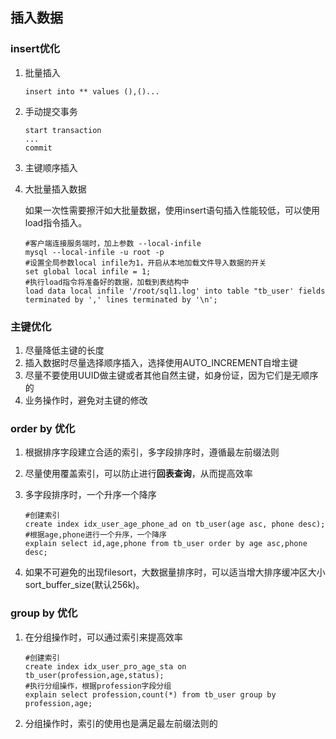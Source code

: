 ## 插入数据

### insert优化

1. 批量插入

   ```mysql
   insert into ** values (),()...
   ```

2. 手动提交事务

   ```mysql
   start transaction
   ...
   commit
   ```

3. 主键顺序插入

4. 大批量插入数据

   如果一次性需要擦汗如大批量数据，使用insert语句插入性能较低，可以使用load指令插入。

   ```mysql
   #客户端连接服务端时，加上参数 --local-infile
   mysql --local-infile -u root -p
   #设置全局参数local infile为1，开启从本地加载文件导入数据的开关
   set global local infile = 1;
   #执行load指令将准备好的数据，加载到表结构中
   load data local infile '/root/sql1.log' into table "tb_user' fields terminated by ',' lines terminated by '\n';
   ```

### 主键优化

1. 尽量降低主键的长度
2. 插入数据时尽量选择顺序插入，选择使用AUTO_INCREMENT自增主键
3. 尽量不要使用UUID做主键或者其他自然主键，如身份证，因为它们是无顺序的
4. 业务操作时，避免对主键的修改

### order by 优化

1. 根据排序字段建立合适的索引，多字段排序时，遵循最左前缀法则

2. 尽量使用覆盖索引，可以防止进行**回表查询**，从而提高效率

3. 多字段排序时，一个升序一个降序

   ```mysql
   #创建索引
   create index idx_user_age_phone_ad on tb_user(age asc, phone desc);
   #根据age,phone进行一个升序，一个降序
   explain select id,age,phone from tb_user order by age asc,phone desc;
   ```

   

4. 如果不可避免的出现filesort，大数据量排序时，可以适当增大排序缓冲区大小sort_buffer_size(默认256k)。

### group by 优化

1. 在分组操作时，可以通过索引来提高效率

   ```mysql
   #创建索引
   create index idx_user_pro_age_sta on tb_user(profession,age,status);
   #执行分组操作，根据profession字段分组
   explain select profession,count(*) from tb_user group by profession,age; 
   ```

   

2. 分组操作时，索引的使用也是满足最左前缀法则的